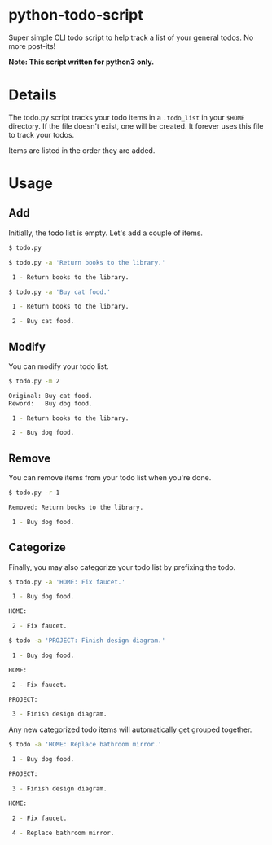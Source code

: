 # python-todo-script

Super simple CLI todo script to help track a list of your general todos.
No more post-its!

**Note: This script written for python3 only.**

# Details

The todo.py script tracks your todo items in a `.todo_list` in your `$HOME`
directory. If the file doesn't exist, one will be created. It forever uses this
file to track your todos.

Items are listed in the order they are added.

# Usage

## Add

Initially, the todo list is empty. Let's add a couple of items.

```bash
$ todo.py

$ todo.py -a 'Return books to the library.'

 1 - Return books to the library.

$ todo.py -a 'Buy cat food.'

 1 - Return books to the library.

 2 - Buy cat food.

```

## Modify

You can modify your todo list.

```bash
$ todo.py -m 2

Original: Buy cat food.
Reword:   Buy dog food.

 1 - Return books to the library.

 2 - Buy dog food.

```

## Remove

You can remove items from your todo list when you're done.

```bash
$ todo.py -r 1

Removed: Return books to the library.

 1 - Buy dog food.

```

## Categorize

Finally, you may also categorize your todo list by prefixing the todo.

```bash
$ todo.py -a 'HOME: Fix faucet.'

 1 - Buy dog food.

HOME:

 2 - Fix faucet.

```

```bash
$ todo -a 'PROJECT: Finish design diagram.'

 1 - Buy dog food.

HOME:

 2 - Fix faucet.

PROJECT:

 3 - Finish design diagram.

```

Any new categorized todo items will automatically get grouped together.

```bash
$ todo -a 'HOME: Replace bathroom mirror.'

 1 - Buy dog food.

PROJECT:

 3 - Finish design diagram.

HOME:

 2 - Fix faucet.

 4 - Replace bathroom mirror.

```

